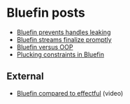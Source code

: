# Bluefin posts

* [Bluefin prevents handles leaking](../bluefin-prevents-handles-leaking/)
* [Bluefin streams finalize promptly](../bluefin-streams-finalize-promptly/)
* [Bluefin versus OOP](../bluefin-versus-oop/)
* [Plucking constraints in Bluefin](../bluefin-plucking-constraints/)

## External

* [Bluefin compared to
  effectful](https://www.youtube.com/watch?v=_MgahTBF5ig) (video)
